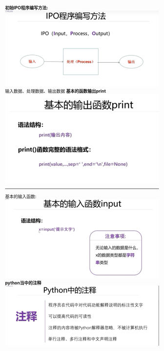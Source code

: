 **初始IPO程序编写方法:**  
![IPO.png](document%2FIPO.png)  
输入数据、处理数据、输出数据
**基本的函数输出print** 
![基的输出函数print.png](document%2F%E5%9F%BA%E7%9A%84%E8%BE%93%E5%87%BA%E5%87%BD%E6%95%B0print.png)  
***  
基本的输入函数:  
![基本的输入函数Input.png](document%2F%E5%9F%BA%E6%9C%AC%E7%9A%84%E8%BE%93%E5%85%A5%E5%87%BD%E6%95%B0Input.png)  
**python当中的注释**  
![python当中的注释.png](document%2Fpython%E5%BD%93%E4%B8%AD%E7%9A%84%E6%B3%A8%E9%87%8A.png)